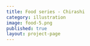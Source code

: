 ```yaml
---
title: Food series - Chirashi
category: illustration
image: food-5.png
published: true
layout: project-page
---
```

